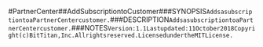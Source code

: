 #PartnerCenter##AddSubscriptiontoCustomer###SYNOPSIS```AddsasubscriptiontoaPartnerCentercustomer.```###DESCRIPTION```AddsasubscriptiontoaPartnerCentercustomer.```###NOTES```Version:1.1Lastupdated:11October2018Copyright(c)BitTitan,Inc.Allrightsreserved.LicensedundertheMITLicense.```
